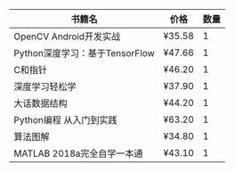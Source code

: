 书籍名 | 价格 |  数量  
-|-|-
OpenCV Android开发实战 | ¥35.58 | 1 |
Python深度学习：基于TensorFlow | ¥47.66 | 1 |
C和指针 | ¥46.20 | 1 |
深度学习轻松学 | ¥37.90 | 1 |
大话数据结构 | ¥44.20 | 1 |
Python编程 从入门到实践 | ¥63.20 | 1 |
算法图解 | ¥34.80 | 1 |
MATLAB 2018a完全自学一本通 | ¥43.10 | 1 |
